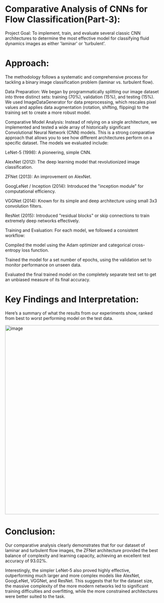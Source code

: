 

# Comparative Analysis of CNNs for Flow Classification(Part-3):
Project Goal: To implement, train, and evaluate several classic CNN architectures to determine the most effective model for classifying fluid dynamics images as either 'laminar' or 'turbulent'.
# Approach:

The methodology follows a systematic and comprehensive process for tackling a binary image classification problem (laminar vs. turbulent flow).

Data Preparation: We began by programmatically splitting our image dataset into three distinct sets: training (70%), validation (15%), and testing (15%). We used ImageDataGenerator for data preprocessing, which rescales pixel values and applies data augmentation (rotation, shifting, flipping) to the training set to create a more robust model.

Comparative Model Analysis: Instead of relying on a single architecture, we implemented and tested a wide array of historically significant Convolutional Neural Network (CNN) models. This is a strong comparative approach that allows you to see how different architectures perform on a specific dataset. The models we evaluated include:

LeNet-5 (1998): A pioneering, simple CNN.

AlexNet (2012): The deep learning model that revolutionized image classification.

ZFNet (2013): An improvement on AlexNet.

GoogLeNet / Inception (2014): Introduced the "inception module" for computational efficiency.

VGGNet (2014): Known for its simple and deep architecture using small 3x3 convolution filters.

ResNet (2015): Introduced "residual blocks" or skip connections to train extremely deep networks effectively.

Training and Evaluation: For each model, we followed a consistent workflow:

Compiled the model using the Adam optimizer and categorical cross-entropy loss function.

Trained the model for a set number of epochs, using the validation set to monitor performance on unseen data.

Evaluated the final trained model on the completely separate test set to get an unbiased measure of its final accuracy.

# Key Findings and Interpretation:

Here’s a summary of what the results from our experiments show, ranked from best to worst performing model on the test data.

<img width="794" height="617" alt="image" src="https://github.com/user-attachments/assets/ed7d60e9-730e-4ae8-ab4a-4ecc0cb4262b" />


# Conclusion:

Our comparative analysis clearly demonstrates that for our dataset of laminar and turbulent flow images, the ZFNet architecture provided the best balance of complexity and learning capacity, achieving an excellent test accuracy of 93.02%.

Interestingly, the simpler LeNet-5 also proved highly effective, outperforming much larger and more complex models like AlexNet, GoogLeNet, VGGNet, and ResNet. This suggests that for the dataset size, the massive complexity of the more modern networks led to significant training difficulties and overfitting, while the more constrained architectures were better suited to the task.







